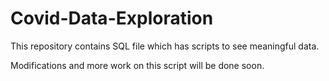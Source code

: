 # Covid-Data-Exploration
This repository contains SQL file which has scripts to see meaningful data.

  Modifications and more work on this script will be done soon.
